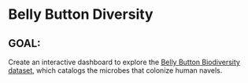 # Belly Button Diversity

## GOAL:

Create an interactive dashboard to explore the [Belly Button Biodiversity dataset](http://robdunnlab.com/projects/belly-button-biodiversity/), which catalogs the microbes that colonize human navels.
